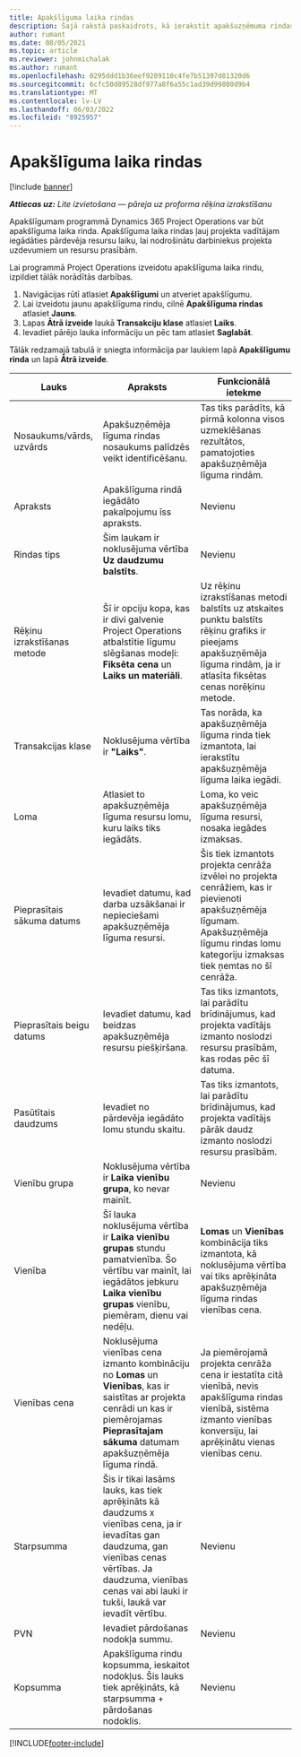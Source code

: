 ```yaml
---
title: Apakšlīguma laika rindas
description: Šajā rakstā paskaidrots, kā ierakstīt apakšuzņēmuma rindas laikam un reģistrēt laika iegādi no piegādātājiem.
author: rumant
ms.date: 08/05/2021
ms.topic: article
ms.reviewer: johnmichalak
ms.author: rumant
ms.openlocfilehash: 0295ddd1b36eef9289110c4fe7b51397d81320d6
ms.sourcegitcommit: 6cfc50d89528df977a8f6a55c1ad39d99800d9b4
ms.translationtype: MT
ms.contentlocale: lv-LV
ms.lasthandoff: 06/03/2022
ms.locfileid: "8925957"
---
```

# <a name="subcontract-lines-for-time"></a>Apakšlīguma laika rindas

[!include [banner](../../includes/dataverse-preview.md)]

_**Attiecas uz:** Lite izvietošana — pāreja uz proforma rēķina izrakstīšanu_

Apakšlīgumam programmā Dynamics 365 Project Operations var būt apakšlīguma laika rinda. Apakšlīguma laika rindas ļauj projekta vadītājam iegādāties pārdevēja resursu laiku, lai nodrošinātu darbiniekus projekta uzdevumiem un resursu prasībām.

Lai programmā Project Operations izveidotu apakšlīguma laika rindu, izpildiet tālāk norādītās darbības.

1. Navigācijas rūtī atlasiet **Apakšlīgumi** un atveriet apakšlīgumu.
2. Lai izveidotu jaunu apakšlīguma rindu, cilnē **Apakšlīguma rindas** atlasiet **Jauns**.
3. Lapas **Ātrā izveide** laukā **Transakciju klase** atlasiet **Laiks**.
4. Ievadiet pārējo lauka informāciju un pēc tam atlasiet **Saglabāt**.

  Tālāk redzamajā tabulā ir sniegta informācija par laukiem lapā **Apakšlīgumu rinda** un lapā **Ātrā izveide**.

| **Lauks** | **Apraksts** | **Funkcionālā ietekme** |
| --- | --- | --- |
| Nosaukums/vārds, uzvārds | Apakšuzņēmēja līguma rindas nosaukums palīdzēs veikt identificēšanu. | Tas tiks parādīts, kā pirmā kolonna visos uzmeklēšanas rezultātos, pamatojoties apakšuzņēmēja līguma rindām. |
| Apraksts | Apakšlīguma rindā iegādāto pakalpojumu īss apraksts. |Nevienu |
| Rindas tips |   Šim laukam ir noklusējuma vērtība **Uz daudzumu balstīts**.| Nevienu |
| Rēķinu izrakstīšanas metode | Šī ir opciju kopa, kas ir divi galvenie Project Operations atbalstītie līgumu slēgšanas modeļi: **Fiksēta cena** un **Laiks un materiāli**. | Uz rēķinu izrakstīšanas metodi balstīts uz atskaites punktu balstīts rēķinu grafiks ir pieejams apakšuzņēmēja līguma rindām, ja ir atlasīta fiksētas cenas norēķinu metode. |
| Transakcijas klase | Noklusējuma vērtība ir **"Laiks"**. | Tas norāda, ka apakšuzņēmēja līguma rinda tiek izmantota, lai ierakstītu apakšuzņēmēja līguma laika iegādi. |
| Loma | Atlasiet to apakšuzņēmēja līguma resursu lomu, kuru laiks tiks iegādāts. | Loma, ko veic apakšuzņēmēja līguma resursi, nosaka iegādes izmaksas. |
| Pieprasītais sākuma datums | Ievadiet datumu, kad darba uzsākšanai ir nepieciešami apakšuzņēmēja līguma resursi. | Šis tiek izmantots projekta cenrāža izvēlei no projekta cenrāžiem, kas ir pievienoti apakšuzņēmēja līgumam. Apakšuzņēmēja līgumu rindas lomu kategoriju izmaksas tiek ņemtas no šī cenrāža. |
| Pieprasītais beigu datums | Ievadiet datumu, kad beidzas apakšuzņēmēja resursu piešķiršana. | Tas tiks izmantots, lai parādītu brīdinājumus, kad projekta vadītājs izmanto noslodzi resursu prasībām, kas rodas pēc šī datuma. |
| Pasūtītais daudzums | Ievadiet no pārdevēja iegādāto lomu stundu skaitu. | Tas tiks izmantots, lai parādītu brīdinājumus, kad projekta vadītājs pārāk daudz izmanto noslodzi resursu prasībām. |
| Vienību grupa | Noklusējuma vērtība ir **Laika vienību grupa**, ko nevar mainīt. | Nevienu|
| Vienība | Šī lauka noklusējuma vērtība ir **Laika vienību grupas** stundu pamatvienība. Šo vērtību var mainīt, lai iegādātos jebkuru **Laika vienību grupas** vienību, piemēram, dienu vai nedēļu. | **Lomas** un **Vienības** kombinācija tiks izmantota, kā noklusējuma vērtība vai tiks aprēķināta apakšuzņēmēja līguma rindas vienības cena. |
| Vienības cena | Noklusējuma vienības cena izmanto kombināciju no **Lomas** un **Vienības**, kas ir saistītas ar projekta cenrādi un kas ir piemērojamas **Pieprasītajam sākuma** datumam apakšuzņēmēja līguma rindā. | Ja piemērojamā projekta cenrāža cena ir iestatīta citā vienībā, nevis apakšlīguma rindas vienībā, sistēma izmanto vienības konversiju, lai aprēķinātu vienas vienības cenu. |
| Starpsumma |    Šis ir tikai lasāms lauks, kas tiek aprēķināts kā daudzums x vienības cena, ja ir ievadītas gan daudzuma, gan vienības cenas vērtības. Ja daudzuma, vienības cenas vai abi lauki ir tukši, laukā var ievadīt vērtību. | Nevienu|
| PVN |   Ievadiet pārdošanas nodokļa summu. |Nevienu |
| Kopsumma | Apakšlīguma rindu kopsumma, ieskaitot nodokļus. Šis lauks tiek aprēķināts, kā starpsumma + pārdošanas nodoklis.|Nevienu |

[!INCLUDE[footer-include](../../includes/footer-banner.md)]
